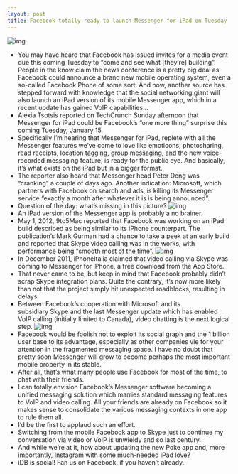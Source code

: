 ```yaml
---
layout: post
title: Facebook totally ready to launch Messenger for iPad on Tuesday
---
```

![img](http://media.idownloadblog.com/wp-content/uploads/2011/02/Facebook-Messenger-Banner-2-e1298330203198.png)
* You may have heard that Facebook has issued invites for a media event due this coming Tuesday to “come and see what [they’re] building”. People in the know claim the news conference is a pretty big deal as Facebook could announce a brand new mobile operating system, even a so-called Facebook Phone of some sort. And now, another source has stepped forward with knowledge that the social networking giant will also launch an iPad version of its mobile Messenger app, which in a recent update has gained VoIP capabilities…
* Alexia Tsotsis reported on TechCrunch Sunday afternoon that Messenger for iPad could be Facebook’s “one more thing” surprise this coming Tuesday, January 15.
* Specifically I’m hearing that Messenger for iPad, replete with all the Messenger features we’ve come to love like emoticons, photosharing, read receipts, location tagging, group messaging, and the new voice-recorded messaging feature, is ready for the public eye. And basically, it’s what exists on the iPad but in a bigger format.
* The reporter also heard that Messenger head Peter Deng was “cranking” a couple of days ago. Another indication: Microsoft, which partners with Facebook on search and ads, is killing its Messenger service “exactly a month after whatever it is is being announced”.
* Question of the day: what’s missing in this picture?
![img](http://media.idownloadblog.com/wp-content/uploads/2013/01/Welcome-to-Messenger-photo.png)
* An iPad version of the Messenger app is probably a no brainer.
* May 1, 2012, 9to5Mac reported that Facebook was working on an iPad build described as being similar to its iPhone counterpart. The publication’s Mark Gurman had a chance to take a peek at an early build and reported that Skype video calling was in the works, with performance being “smooth most of the time”.
![img](http://media.idownloadblog.com/wp-content/uploads/2012/05/Facebook-Messenger-iPad-screenshot-002.jpg)
* In December 2011, iPhoneItalia claimed that video calling via Skype was coming to Messenger for iPhone, a free download from the App Store.
* That never came to be, but keep in mind that Facebook probably didn’t scrap Skype integration plans. Quite the contrary, it’s now more likely than not that the project simply hit unexpected roadblocks, resulting in delays.
* Between Facebook’s cooperation with Microsoft and its subsidiary Skype and the last Messenger update which has enabled VoIP calling (initially limited to Canada), video chatting is the next logical step.
![img](http://media.idownloadblog.com/wp-content/uploads/2011/12/video-call-facebook.jpeg)
* Facebook would be foolish not to exploit its social graph and the 1 billion user base to its advantage, especially as other companies vie for your attention in the fragmented messaging space. I have no doubt that pretty soon Messenger will grow to become perhaps the most important mobile property in its stable.
* After all, that’s what many people use Facebook for most of the time, to chat with their friends.
* I can totally envision Facebook’s Messenger software becoming a unified messaging solution which marries standard messaging features to VoIP and video calling. All your friends are already on Facebook so it makes sense to consolidate the various messaging contexts in one app to rule them all.
* I’d be the first to applaud such an effort.
* Switching from the mobile Facebook app to Skype just to continue my conversation via video or VoIP is unwieldy and so last century.
* And while we’re at it, how about updating the new Poke app and, more importantly, Instagram with some much-needed iPad love?
* iDB is social! Fan us on Facebook, if you haven’t already.

